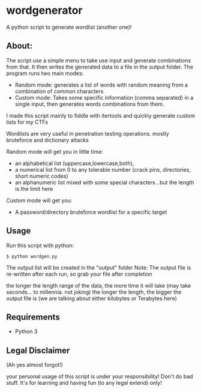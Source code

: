 # wordgenerator

A python script to generate wordlist (another one)!

## About:

The script use a simple menu to take use input and generate combinations from that.
It then writes the generated data to a file in the output folder. 
The program runs two main modes:

- Random mode: generates a list of words with random meaning from a combination of common characters
- Custom mode: Takes some specific information (comma separated) in a single input, then generates
words combinations from them. 

I made this script mainly to fiddle with itertools and quickly generate custom lists for my CTFs

Wordlists are very useful in penetration testing operations. mostly bruteforce and dictionary attacks

Random mode will get you in little time:
- an alphabetical list (uppercase,lowercase,both), 
- a numerical list from 0 to any tolerable number (crack pins, directories, short numeric codes)
- an alphanumeric list mixed with some special characters...but the length is the limit here

Custom mode will get you:
- A password/directory bruteforce wordlist for a specific target

## Usage

Run this script with python:

```$ python wordgen.py```

The output list will be created in the "output" folder
Note: The output file is re-written after each run, so grab your file after completion

the longer the length range of the data, the more time it will take 
(may take seconds... to millennia. not joking) 
the longer the length, the bigger the output file is
(we are talking about either kilobytes or Terabytes here)



## Requirements
- Python 3


## Legal Disclaimer

(Ah yes almost forgot!) 

your personal usage of this script is under your responsibility! Don't do bad stuff. 
It's for learning and having fun (to any legal extend) only!


